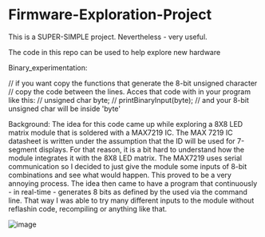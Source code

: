 # Firmware-Exploration-Project

This is a SUPER-SIMPLE project. Nevertheless - very useful.

The code in this repo can be used to help explore new hardware

Binary_experimentation:

// if you want copy the functions that generate the 8-bit unsigned character
// copy the code between the lines. Acces that code with in your program like this:
// unsigned char byte;
// printBinaryInput(byte);
// and your 8-bit unsigned char will be inside 'byte'


Background:
The idea for this code came up while exploring a 8X8 LED matrix module that is soldered with a MAX7219 IC. The MAX 7219 IC datasheet is written under the assumption that
the ID will be used for 7-segment displays. For that reason, it is a bit hard to understand how the module integrates it with the 8X8 LED matrix. The MAX7219 uses
serial communication so I decided to just give the module some inputs of 8-bit combinations and see what would happen. This proved to be a very annoying process.
The idea then came to have a program that continuously - in real-time - generates 8 bits as defined by the used via the command line. That way I was able to
try many different inputs to the module without reflashin code, recompiling or anything like that.

![image](https://user-images.githubusercontent.com/89616796/158040642-ea267c94-6891-434a-a022-b17b5f29bfb0.png)
